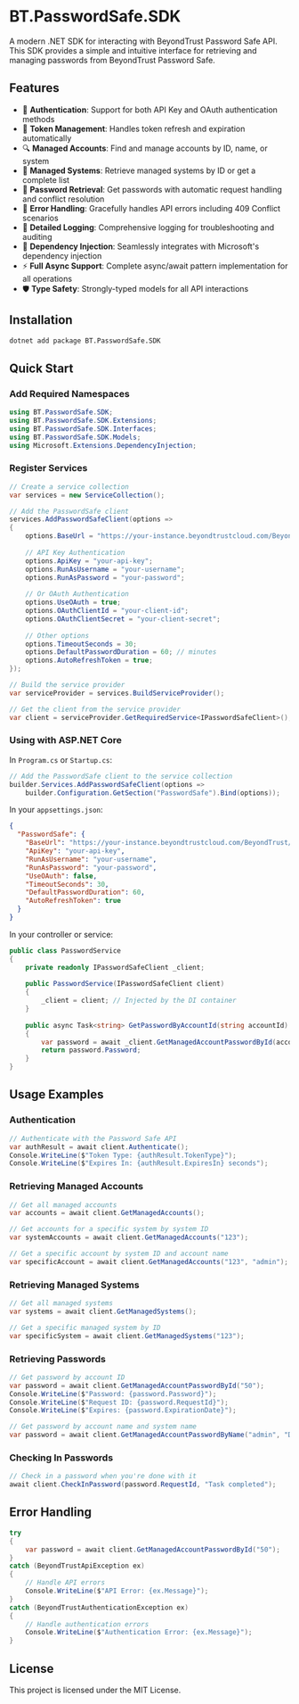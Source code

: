 # BT.PasswordSafe.SDK

A modern .NET SDK for interacting with BeyondTrust Password Safe API. This SDK provides a simple and intuitive interface for retrieving and managing passwords from BeyondTrust Password Safe.

## Features

- 🔐 **Authentication**: Support for both API Key and OAuth authentication methods
- 🔄 **Token Management**: Handles token refresh and expiration automatically
- 🔍 **Managed Accounts**: Find and manage accounts by ID, name, or system
- 🔎 **Managed Systems**: Retrieve managed systems by ID or get a complete list
- 🔑 **Password Retrieval**: Get passwords with automatic request handling and conflict resolution
- 🧩 **Error Handling**: Gracefully handles API errors including 409 Conflict scenarios
- 📝 **Detailed Logging**: Comprehensive logging for troubleshooting and auditing
- 🧰 **Dependency Injection**: Seamlessly integrates with Microsoft's dependency injection
- ⚡ **Full Async Support**: Complete async/await pattern implementation for all operations
- 🛡️ **Type Safety**: Strongly-typed models for all API interactions

## Installation

```bash
dotnet add package BT.PasswordSafe.SDK
```

## Quick Start

### Add Required Namespaces

```csharp
using BT.PasswordSafe.SDK;
using BT.PasswordSafe.SDK.Extensions;
using BT.PasswordSafe.SDK.Interfaces;
using BT.PasswordSafe.SDK.Models;
using Microsoft.Extensions.DependencyInjection;
```

### Register Services

```csharp
// Create a service collection
var services = new ServiceCollection();

// Add the PasswordSafe client
services.AddPasswordSafeClient(options =>
{
    options.BaseUrl = "https://your-instance.beyondtrustcloud.com/BeyondTrust/api/public/v3/";
    
    // API Key Authentication
    options.ApiKey = "your-api-key";
    options.RunAsUsername = "your-username";
    options.RunAsPassword = "your-password";
    
    // Or OAuth Authentication
    options.UseOAuth = true;
    options.OAuthClientId = "your-client-id";
    options.OAuthClientSecret = "your-client-secret";
    
    // Other options
    options.TimeoutSeconds = 30;
    options.DefaultPasswordDuration = 60; // minutes
    options.AutoRefreshToken = true;
});

// Build the service provider
var serviceProvider = services.BuildServiceProvider();

// Get the client from the service provider
var client = serviceProvider.GetRequiredService<IPasswordSafeClient>();
```

### Using with ASP.NET Core

In `Program.cs` or `Startup.cs`:

```csharp
// Add the PasswordSafe client to the service collection
builder.Services.AddPasswordSafeClient(options => 
    builder.Configuration.GetSection("PasswordSafe").Bind(options));
```

In your `appsettings.json`:

```json
{
  "PasswordSafe": {
    "BaseUrl": "https://your-instance.beyondtrustcloud.com/BeyondTrust/api/public/v3/",
    "ApiKey": "your-api-key",
    "RunAsUsername": "your-username",
    "RunAsPassword": "your-password",
    "UseOAuth": false,
    "TimeoutSeconds": 30,
    "DefaultPasswordDuration": 60,
    "AutoRefreshToken": true
  }
}
```

In your controller or service:

```csharp
public class PasswordService
{
    private readonly IPasswordSafeClient _client;
    
    public PasswordService(IPasswordSafeClient client)
    {
        _client = client; // Injected by the DI container
    }
    
    public async Task<string> GetPasswordByAccountId(string accountId)
    {
        var password = await _client.GetManagedAccountPasswordById(accountId);
        return password.Password;
    }
}
```

## Usage Examples

### Authentication

```csharp
// Authenticate with the Password Safe API
var authResult = await client.Authenticate();
Console.WriteLine($"Token Type: {authResult.TokenType}");
Console.WriteLine($"Expires In: {authResult.ExpiresIn} seconds");
```

### Retrieving Managed Accounts

```csharp
// Get all managed accounts
var accounts = await client.GetManagedAccounts();

// Get accounts for a specific system by system ID
var systemAccounts = await client.GetManagedAccounts("123");

// Get a specific account by system ID and account name
var specificAccount = await client.GetManagedAccounts("123", "admin");
```

### Retrieving Managed Systems

```csharp
// Get all managed systems
var systems = await client.GetManagedSystems();

// Get a specific managed system by ID
var specificSystem = await client.GetManagedSystems("123");
```

### Retrieving Passwords

```csharp
// Get password by account ID
var password = await client.GetManagedAccountPasswordById("50");
Console.WriteLine($"Password: {password.Password}");
Console.WriteLine($"Request ID: {password.RequestId}");
Console.WriteLine($"Expires: {password.ExpirationDate}");

// Get password by account name and system name
var password = await client.GetManagedAccountPasswordByName("admin", "DC01");
```

### Checking In Passwords

```csharp
// Check in a password when you're done with it
await client.CheckInPassword(password.RequestId, "Task completed");
```

## Error Handling

```csharp
try
{
    var password = await client.GetManagedAccountPasswordById("50");
}
catch (BeyondTrustApiException ex)
{
    // Handle API errors
    Console.WriteLine($"API Error: {ex.Message}");
}
catch (BeyondTrustAuthenticationException ex)
{
    // Handle authentication errors
    Console.WriteLine($"Authentication Error: {ex.Message}");
}
```

## License

This project is licensed under the MIT License.
